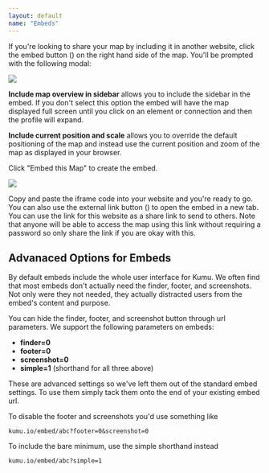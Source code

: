 ```yaml
---
layout: default
name: "Embeds"
---
```


If you're looking to share your map by including it in another website, click the embed button (<i class="fa fa-code"></i>) on the right hand side of the map. You'll be prompted with the following modal:

<img class="img-responsive" src="/images/embed-modal.png" />

**Include map overview in sidebar** allows you to include the sidebar in the embed. If you don't select this option the embed will have the map displayed full screen until you click on an element or connection and then the profile will expand.

**Include current position and scale** allows you to override the default positioning of the map and instead use the current position and zoom of the map as displayed in your browser.

Click "Embed this Map" to create the embed.

<img class="img-responsive" src="/images/embed-modal-created.png" />

Copy and paste the iframe code into your website and you're ready to go. You can also use the external link button (<i class="fa fa-external-link-square"></i>) to open the embed in a new tab. You can use the link for this website as a share link to send to others. Note that anyone will be able to access the map using this link without requiring a password so only share the link if you are okay with this.

## Advanaced Options for Embeds

By default embeds include the whole user interface for Kumu. We often find that most embeds don't actually need the finder, footer, and screenshots. Not only were they not needed, they actually distracted users from the embed's content and purpose.

You can hide the finder, footer, and screenshot button through url parameters. We support the following parameters on embeds:

* **finder=0**
* **footer=0**
* **screenshot=0**
* **simple=1** (shorthand for all three above)

These are advanced settings so we've left them out of the standard embed settings. To use them simply tack them onto the end of your existing embed url.

To disable the footer and screenshots you'd use something like
```
kumu.io/embed/abc?footer=0&screenshot=0
```

To include the bare minimum, use the simple shorthand instead
```
kumu.io/embed/abc?simple=1
```
